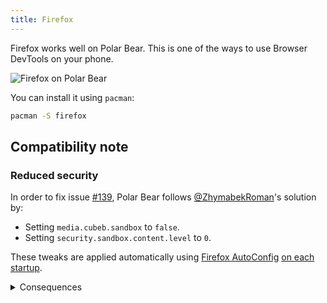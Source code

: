 ```yaml
---
title: Firefox
---
```


Firefox works well on Polar Bear. This is one of the ways to use Browser DevTools on your phone.

![Firefox on Polar Bear](/img/firefox.webp)

You can install it using `pacman`:

```bash
pacman -S firefox
```

## Compatibility note

### Reduced security

In order to fix issue [#139](https://github.com/termux/proot/issues/139), Polar Bear follows [@ZhymabekRoman](https://github.com/termux/proot/issues/139#issuecomment-751988264)'s solution by:

- Setting `media.cubeb.sandbox` to `false`.
- Setting `security.sandbox.content.level` to `0`.

These tweaks are applied automatically using [Firefox AutoConfig](https://support.mozilla.org/en-US/kb/customizing-firefox-using-autoconfig) [on each startup](https://github.com/polar-bear-app/new-polar-bear/commit/e4781875f767cb311452a254f329ba2e1566f885).

<details>
<summary>Consequences</summary>

**Note**: The content below is AI-generated, but the sources are taken from Mozilla documentation, GitHub issues, and community discussions.

Setting `media.cubeb.sandbox` to `false` and `security.sandbox.content.level` to `0` disables key sandboxing mechanisms in Firefox, which are designed to protect the system from malicious content. These changes have the following consequences:

- **Increased Vulnerability to Exploits**:

  - Disabling `security.sandbox.content.level` removes restrictions on web content, allowing malicious websites to exploit vulnerabilities in Firefox's rendering engine or JavaScript engine to execute arbitrary code on the host system.
  - Setting `media.cubeb.sandbox` to `false` removes sandboxing for audio processing, potentially allowing malicious code to access system resources through audio-related vulnerabilities.

- **Exposure to Malicious Websites**:

  - Without content sandboxing, web content can more easily access system resources, increasing the risk of attacks from untrusted or compromised websites.

- **Reduced Isolation**:

  - Sandboxing isolates web content and audio processes from the host system. Disabling these sandboxes weakens this isolation, increasing the overall attack surface.

- **Potential for Privilege Escalation**:

  - The lack of audio sandboxing could enable privilege escalation, where malicious processes gain unauthorized access to system-level components.

</details>

